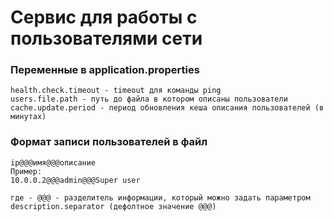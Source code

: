 # Сервис для работы с пользователями сети

### Переменные в application.properties

```
health.check.timeout - timeout для команды ping
users.file.path - путь до файла в котором описаны пользователи
cache.update.period - период обновления кеша описания пользователей (в минутах)
```

### Формат записи пользователей в файл 

```
ip@@@имя@@@описание
Пример:
10.0.0.2@@@admin@@@Super user

где - @@@ - разделитель информации, который можно задать параметром 
description.separator (дефолтное значение @@@)
```


